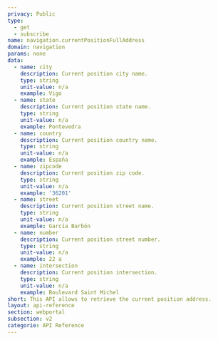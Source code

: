 ```yaml
---
privacy: Public
type:
  - get
  - subscribe
name: navigation.currentPositionFullAddress
domain: navigation
params: none
data:
  - name: city
    description: Current position city name.
    type: string
    unit-value: n/a
    example: Vigo
  - name: state
    description: Current position state name.
    type: string
    unit-value: n/a
    example: Pontevedra
  - name: country
    description: Current position country name.
    type: string
    unit-value: n/a
    example: España
  - name: zipcode
    description: Current position zip code.
    type: string
    unit-value: n/a
    example: '36201'
  - name: street
    description: Current position street name.
    type: string
    unit-value: n/a
    example: García Barbón
  - name: number
    description: Current position street number.
    type: string
    unit-value: n/a
    example: 22 a
  - name: intersection
    description: Current position intersection.
    type: string
    unit-value: n/a
    example: Boulevard Saint Michel
short: This API allows to retrieve the current position address.
layout: api-reference
section: webportal
subsection: v2
categorie: API Reference
---
```


